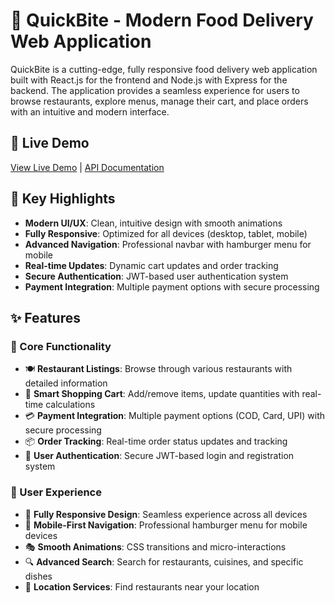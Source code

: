 # 🍕 QuickBite - Modern Food Delivery Web Application

QuickBite is a cutting-edge, fully responsive food delivery web application built with React.js for the frontend and Node.js with Express for the backend. The application provides a seamless experience for users to browse restaurants, explore menus, manage their cart, and place orders with an intuitive and modern interface.

## 🌟 Live Demo

[View Live Demo](https://your-demo-link.com) | [API Documentation](https://your-api-docs.com)

## 🚀 Key Highlights

- **Modern UI/UX**: Clean, intuitive design with smooth animations
- **Fully Responsive**: Optimized for all devices (desktop, tablet, mobile)
- **Advanced Navigation**: Professional navbar with hamburger menu for mobile
- **Real-time Updates**: Dynamic cart updates and order tracking
- **Secure Authentication**: JWT-based user authentication system
- **Payment Integration**: Multiple payment options with secure processing

## ✨ Features

### 🎯 Core Functionality
- 🍽️ **Restaurant Listings**: Browse through various restaurants with detailed information
- 🛒 **Smart Shopping Cart**: Add/remove items, update quantities with real-time calculations
- 💳 **Payment Integration**: Multiple payment options (COD, Card, UPI) with secure processing
- 📦 **Order Tracking**: Real-time order status updates and tracking
- 👤 **User Authentication**: Secure JWT-based login and registration system

### 🎨 User Experience
- 📱 **Fully Responsive Design**: Seamless experience across all devices
- 🍔 **Mobile-First Navigation**: Professional hamburger menu for mobile devices
- 🎭 **Smooth Animations**: CSS transitions and micro-interactions
- 🔍 **Advanced Search**: Search for restaurants, cuisines, and specific dishes
- 📍 **Location Services**: Find restaurants near your location
